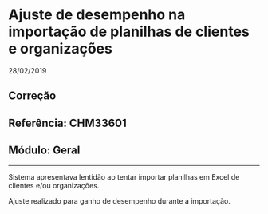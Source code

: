 # Ajuste de desempenho na importação de planilhas de clientes e organizações
28/02/2019
## Correção
## Referência: CHM33601
## Módulo: Geral
***

Sistema apresentava lentidão ao tentar importar planilhas em Excel de clientes e/ou organizações.

Ajuste realizado para ganho de desempenho durante a importação.